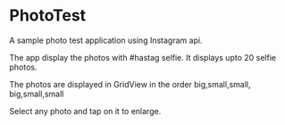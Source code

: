 PhotoTest
=========

A sample photo test application using Instagram api.

The app display the photos with #hastag selfie.
It displays upto 20 selfie photos.

The photos are displayed in GridView in the order big,small,small, big,small,small


Select any photo and tap on it to enlarge.




